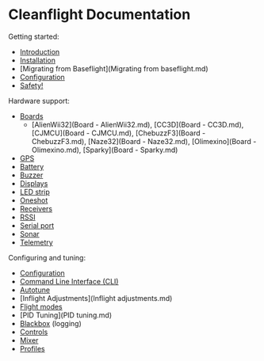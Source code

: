 # Cleanflight Documentation

Getting started:
+ [Introduction](Introduction.md)
+ [Installation](Installation.md)
+ [Migrating from Baseflight](Migrating from baseflight.md)
+ [Configuration](Configuration.md)
+ [Safety!](Safety.md)

Hardware support:
+ [Boards](Boards.md)
  + [AlienWii32](Board - AlienWii32.md), [CC3D](Board - CC3D.md), [CJMCU](Board - CJMCU.md), 
          [ChebuzzF3](Board - ChebuzzF3.md), [Naze32](Board - Naze32.md), [Olimexino](Board - Olimexino.md),
          [Sparky](Board - Sparky.md)
+ [GPS](Gps.md)
+ [Battery](Battery.md)
+ [Buzzer](Buzzer.md)
+ [Displays](Display.md)
+ [LED strip](LedStrip.md)
+ [Oneshot](Oneshot.md)
+ [Receivers](Rx.md)
+ [RSSI](RSSI.md)
+ [Serial port](Serial.md)
+ [Sonar](Sonar.md)
+ [Telemetry](Telemetry.md)

Configuring and tuning:
+ [Configuration](Configuation.md)
+ [Command Line Interface (CLI)](Cli.md)
+ [Autotune](Autotune.md)
+ [Inflight Adjustments](Inflight adjustments.md)
+ [Flight modes](Modes.md)
+ [PID Tuning](PID tuning.md)
+ [Blackbox](Blackbox.md) (logging)
+ [Controls](Controls.md)
+ [Mixer](Mixer.md)
+ [Profiles](Profiles.md)



